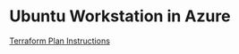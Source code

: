 # Ubuntu Workstation in Azure

[Terraform Plan Instructions](https://learn.microsoft.com/en-us/azure/virtual-machines/linux/quick-create-terraform?tabs=azure-cli)
